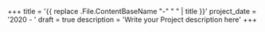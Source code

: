 +++
title = '{{ replace .File.ContentBaseName "-" " " | title }}'
project_date = '2020 - '
draft = true
description = 'Write your Project description here'
+++
